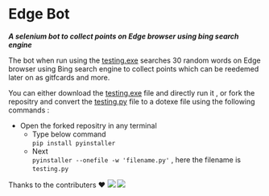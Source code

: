# Edge Bot 

**_A selenium bot to collect points on Edge browser using bing search engine_**

The bot when run using the [testing.exe](https://github.com/jals413/edge_bot/blob/main/testing.exe) searches 30 random words on Edge browser using Bing search engine to collect points which can be reedemed later on as gitfcards and more. 

You can either download the [testing.exe](https://github.com/jals413/edge_bot/blob/main/testing.exe) file and directly run it , or fork the repositry and convert the [testing.py](https://github.com/jals413/edge_bot/blob/main/testing.py) file to a dotexe file using the following commands :

- Open the forked repositry in any terminal 
  - Type below command  
   `pip install pyinstaller`
  - Next  
    `pyinstaller --onefile -w 'filename.py'` , here the filename is `testing.py`
    
    
Thanks to the contributers ❤️
<a href="https://github.com/Low4ey/SIH/graphs/contributors"><img src="https://opencollective.com/edge_bot/contributors.svg?width=890&button=false" /></a>
<img src="https://avatars.githubusercontent.com/u/92173476?v=4?width=890&button=false" /></a>
